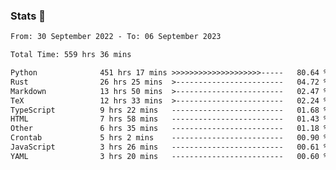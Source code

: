 ### Stats 👋
<!--START_SECTION:waka-->

```txt
From: 30 September 2022 - To: 06 September 2023

Total Time: 559 hrs 36 mins

Python              451 hrs 17 mins >>>>>>>>>>>>>>>>>>>>-----   80.64 %
Rust                26 hrs 25 mins  >------------------------   04.72 %
Markdown            13 hrs 50 mins  >------------------------   02.47 %
TeX                 12 hrs 33 mins  >------------------------   02.24 %
TypeScript          9 hrs 22 mins   -------------------------   01.68 %
HTML                7 hrs 58 mins   -------------------------   01.43 %
Other               6 hrs 35 mins   -------------------------   01.18 %
Crontab             5 hrs 2 mins    -------------------------   00.90 %
JavaScript          3 hrs 26 mins   -------------------------   00.61 %
YAML                3 hrs 20 mins   -------------------------   00.60 %
```

<!--END_SECTION:waka-->

<!--
**buhaytza2005/buhaytza2005** is a ✨ _special_ ✨ repository because its `README.md` (this file) appears on your GitHub profile.

Here are some ideas to get you started:

- 🔭 I’m currently working on ...
- 🌱 I’m currently learning ...
- 👯 I’m looking to collaborate on ...
- 🤔 I’m looking for help with ...
- 💬 Ask me about ...
- 📫 How to reach me: ...
- 😄 Pronouns: ...
- ⚡ Fun fact: ...
-->


